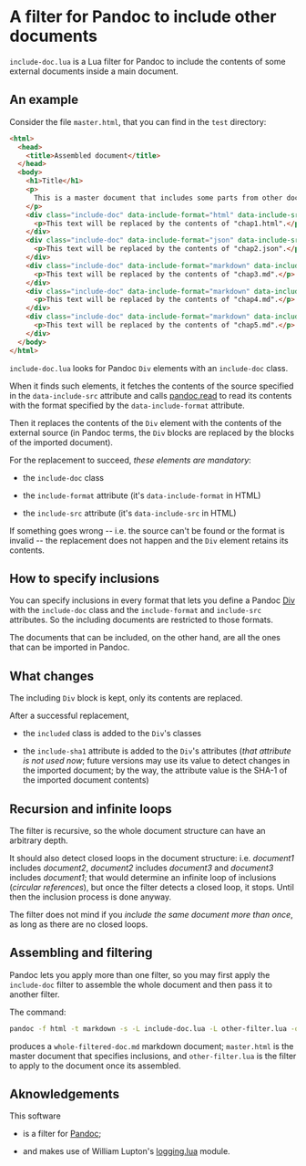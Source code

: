 # A filter for Pandoc to include other documents

`include-doc.lua` is a Lua filter for Pandoc to include the contents
of some external documents inside a main document.

## An example

Consider the file `master.html`, that you can find in the `test` directory:

```html
<html>
  <head>
    <title>Assembled document</title>
  </head>
  <body>
    <h1>Title</h1>
    <p>
      This is a master document that includes some parts from other documents.
    </p>
    <div class="include-doc" data-include-format="html" data-include-src="chap1.html">
      <p>This text will be replaced by the contents of "chap1.html".</p>
    </div>
    <div class="include-doc" data-include-format="json" data-include-src="chap2.json">
      <p>This text will be replaced by the contents of "chap2.json".</p>
    </div>
    <div class="include-doc" data-include-format="markdown" data-include-src="chap3.md">
      <p>This text will be replaced by the contents of "chap3.md".</p>
    </div>
    <div class="include-doc" data-include-format="markdown" data-include-src="chap4.md">
      <p>This text will be replaced by the contents of "chap4.md".</p>
    </div>
    <div class="include-doc" data-include-format="markdown" data-include-src="chap5.md">
      <p>This text will be replaced by the contents of "chap5.md".</p>
    </div>
  </body>
</html>
```

`include-doc.lua` looks for Pandoc `Div` elements with an `include-doc` class.

When it finds such elements, it fetches the contents of the source specified in the
`data-include-src` attribute and calls [pandoc.read](https://pandoc.org/lua-filters.html#pandoc.read)
to read its contents with the format specified by the `data-include-format` attribute.

Then it replaces the contents of the `Div` element with the contents of the external source
(in Pandoc terms, the `Div` blocks are replaced by the blocks of the imported document).

For the replacement to succeed, _these elements are mandatory_:

- the `include-doc` class

- the `include-format` attribute (it's `data-include-format` in HTML)

- the `include-src` attribute (it's `data-include-src` in HTML)

If something goes wrong -- i.e. the source can't be found or the format is invalid -- the
replacement does not happen and the `Div` element retains its contents.

## How to specify inclusions

You can specify inclusions in every format that lets you define a Pandoc 
[Div](https://hackage.haskell.org/package/pandoc-types-1.23/docs/Text-Pandoc-Definition.html#t:Block)
with the `include-doc` class and the `include-format` and `include-src` attributes.
So the including documents are restricted to those formats.

The documents that can be included, on the other hand, are all the ones that can
be imported in Pandoc.

## What changes

The including `Div` block is kept, only its contents are replaced.

After a successful replacement, 

- the `included` class is added to the `Div`'s classes

- the `include-sha1` attribute is added to the `Div`'s attributes
  (_that attribute is not used now_; future versions may use its value to detect 
  changes in the imported document; by the way, the attribute value is the SHA-1
  of the imported document contents)

## Recursion and infinite loops

The filter is recursive, so the whole document structure can have an arbitrary depth.

It should also detect closed loops in the document structure: i.e. _document1_ includes
_document2_, _document2_ includes _document3_ and _document3_ includes _document1_;
that would determine an infinite loop of inclusions (_circular references_), but once
the filter detects a closed loop, it stops.
Until then the inclusion process is done anyway.

The filter does not mind if you _include the same document more than once_, as long as
there are no closed loops.

## Assembling and filtering

Pandoc lets you apply more than one filter, so you may first apply the `include-doc` filter
to assemble the whole document and then pass it to another filter.

The command:

```sh
pandoc -f html -t markdown -s -L include-doc.lua -L other-filter.lua -o whole-filtered-doc.md master.html
```

produces a `whole-filtered-doc.md` markdown document; `master.html` is the master document that specifies
inclusions, and `other-filter.lua` is the filter to apply to the document once its assembled.

## Aknowledgements

This software

- is a filter for [Pandoc](https://pandoc.org);

- and makes use of William Lupton's [logging.lua](https://github.com/pandoc-ext/logging) module.